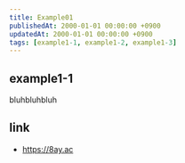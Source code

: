 ```yaml
---
title: Example01
publishedAt: 2000-01-01 00:00:00 +0900
updatedAt: 2000-01-01 00:00:00 +0900
tags: [example1-1, example1-2, example1-3]
---
```


## example1-1

bluhbluhbluh

## link

- <https://8ay.ac>
